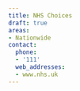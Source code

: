 ```yaml
---
title: NHS Choices
draft: true
areas:
- Nationwide
contact:
  phone:
  - '111'
  web_addresses:
  - www.nhs.uk
---
```


